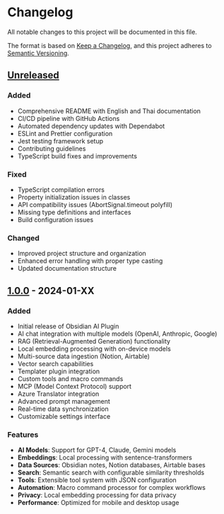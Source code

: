 # Changelog

All notable changes to this project will be documented in this file.

The format is based on [Keep a Changelog](https://keepachangelog.com/en/1.0.0/),
and this project adheres to [Semantic Versioning](https://semver.org/spec/v2.0.0.html).

## [Unreleased]

### Added
- Comprehensive README with English and Thai documentation
- CI/CD pipeline with GitHub Actions
- Automated dependency updates with Dependabot
- ESLint and Prettier configuration
- Jest testing framework setup
- Contributing guidelines
- TypeScript build fixes and improvements

### Fixed
- TypeScript compilation errors
- Property initialization issues in classes
- API compatibility issues (AbortSignal.timeout polyfill)
- Missing type definitions and interfaces
- Build configuration issues

### Changed
- Improved project structure and organization
- Enhanced error handling with proper type casting
- Updated documentation structure

## [1.0.0] - 2024-01-XX

### Added
- Initial release of Obsidian AI Plugin
- AI chat integration with multiple models (OpenAI, Anthropic, Google)
- RAG (Retrieval-Augmented Generation) functionality
- Local embedding processing with on-device models
- Multi-source data ingestion (Notion, Airtable)
- Vector search capabilities
- Templater plugin integration
- Custom tools and macro commands
- MCP (Model Context Protocol) support
- Azure Translator integration
- Advanced prompt management
- Real-time data synchronization
- Customizable settings interface

### Features
- **AI Models**: Support for GPT-4, Claude, Gemini models
- **Embeddings**: Local processing with sentence-transformers
- **Data Sources**: Obsidian notes, Notion databases, Airtable bases
- **Search**: Semantic search with configurable similarity thresholds
- **Tools**: Extensible tool system with JSON configuration
- **Automation**: Macro command processor for complex workflows
- **Privacy**: Local embedding processing for data privacy
- **Performance**: Optimized for mobile and desktop usage

[Unreleased]: https://github.com/billlzzz10/obsidian-plugin/compare/v1.0.0...HEAD
[1.0.0]: https://github.com/billlzzz10/obsidian-plugin/releases/tag/v1.0.0